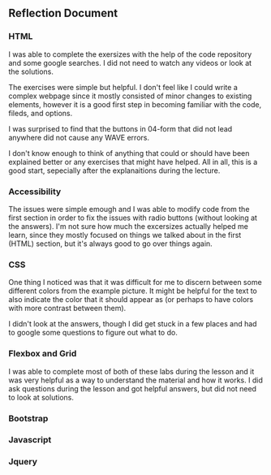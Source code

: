 ## Reflection Document

### HTML

I was able to complete the exersizes with the help of the code repository and some google searches. I did not need to watch any videos or look at the solutions.

The exercises were simple but helpful. I don't feel like I could write a complex webpage since it mostly consisted of minor changes to existing elements, however it is a good first step in becoming familiar with the code, fileds, and options.

I was surprised to find that the buttons in 04-form that did not lead anywhere did not cause any WAVE errors.

I don't know enough to think of anything that could or should have been explained better or any exercises that might have helped. All in all, this is a good start, sepecially after the explanaitions during the lecture.

### Accessibility

The issues were simple emough and I was able to modify code from the first section in order to fix the issues with radio buttons (without looking at the answers). I'm not sure how much the excersizes actually helped me learn, since they mostly focused on things we talked about in the first (HTML) section, but it's always good to go over things again.

### CSS

One thing I noticed was that it was difficult for me to discern between some different colors from the example picture. It might be helpful for the text to also indicate the color that it should appear as (or perhaps to have colors with more contrast between them).

I didn't look at the answers, though I did get stuck in a few places and had to google some questions to figure out what to do.

### Flexbox and Grid

I was able to complete most of both of these labs during the lesson and it was very helpful as a way to understand the material and how it works. I did ask questions during the lesson and got helpful answers, but did not need to look at solutions.

### Bootstrap

### Javascript

### Jquery
